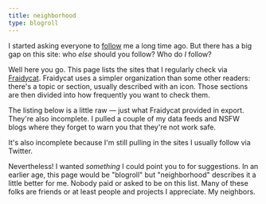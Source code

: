```yaml
---
title: neighborhood
type: blogroll
---
```


I started asking everyone to [follow](follow.md) me a long time ago. But there has a big gap on this site: who *else* should you follow? Who do *I* follow?

Well here you go. This page lists the sites that I regularly check via [Fraidycat](https://fraidyc.at). Fraidycat uses a simpler organization than some other readers: there's a topic or section, usually described with an icon. Those sections are then divided into how frequently you want to check them.

The listing below is a little raw — just what Fraidycat provided in export. They're also incomplete. I pulled a couple of my data feeds and NSFW blogs where they forget to warn you that they're not work safe.

It's also incomplete because I'm still pulling in the sites I usually follow via Twitter.

Nevertheless! I wanted *something* I could point you to for suggestions. In an earlier age, this page would be "blogroll" but "neighborhood" describes it a little better for me. Nobody paid or asked to be on this list. Many of these folks are friends or at least people and projects I appreciate. My neighbors.
